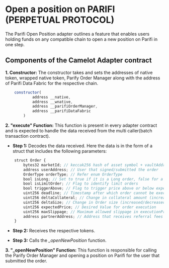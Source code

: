 # Open a position on PARIFI (PERPETUAL PROTOCOL)

The Parifi Open Position adapter outlines a feature that enables users holding funds on any compatible chain to open a new position on Parifi in one step.  

## Components of the Camelot Adapter contract

**1. Constructor:** The constructor takes and sets the addresses of native token, wrapped native token, Parify Order Manager along with the address of Parifi Data Fabric for the respective chain.

```javascript
    constructor(
            address __native,
            address __wnative,
            address __parifiOrderManager,
            address __parifiDataFabric
        )
```

**2. "execute" Function:** This function is present in every adapter contract and is expected to handle the data received from the multi caller(batch transaction contract).

- **Step 1:** Decodes the data received. Here the data is in the form of a struct that includes the following parameters:

```javascript
    struct Order {
        bytes32 marketId; // keccak256 hash of asset symbol + vaultAddress
        address userAddress; // User that signed/submitted the order
        OrderType orderType; // Refer enum OrderType
        bool isLong; // Set to true if it is a Long order, false for a Short order
        bool isLimitOrder; // Flag to identify limit orders
        bool triggerAbove; // Flag to trigger price above or below expectedPrice
        uint256 deadline; // Timestamp after which order cannot be executed
        uint256 deltaCollateral; // Change in collateral amount (increased/decreased)
        uint256 deltaSize; // Change in Order size (increased/decreased)
        uint256 expectedPrice; // Desired Value for order execution
        uint256 maxSlippage; // Maximum allowed slippage in executionPrice from expectedPrice (in basis points)
        address partnerAddress; // Address that receives referral fees for new position orders (a share of opening fee)
    }
```

- **Step 2:** Receives the respective tokens.

- **Step 3:** Calls the *_openNewPosition* function.

**3. "_openNewPosition" Function:** This function is responsible for calling the Parify Order Manager and opening a position on Parifi for the user that submitted the order.